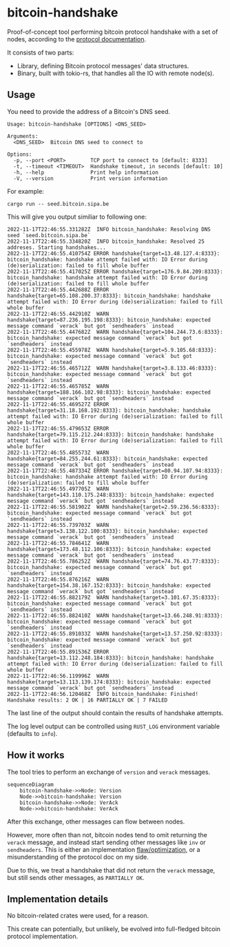 # bitcoin-handshake

Proof-of-concept tool performing bitcoin protocol handshake with a set of nodes, according to the [protocol documentation](https://developer.bitcoin.org/reference/p2p_networking.html#p2p-network).

It consists of two parts:

- Library, defining Bitcoin protocol messages' data structures.
- Binary, built with tokio-rs, that handles all the IO with remote node(s).

## Usage

You need to provide the address of a Bitcoin's DNS seed.

```
Usage: bitcoin-handshake [OPTIONS] <DNS_SEED>

Arguments:
  <DNS_SEED>  Bitcoin DNS seed to connect to

Options:
  -p, --port <PORT>        TCP port to connect to [default: 8333]
  -t, --timeout <TIMEOUT>  Handshake timeout, in seconds [default: 10]
  -h, --help               Print help information
  -V, --version            Print version information
```

For example:

```
cargo run -- seed.bitcoin.sipa.be
```

This will give you output similiar to following one:

```log
2022-11-17T22:46:55.331282Z  INFO bitcoin_handshake: Resolving DNS seed `seed.bitcoin.sipa.be`
2022-11-17T22:46:55.334820Z  INFO bitcoin_handshake: Resolved 25 addreses. Starting handshakes...
2022-11-17T22:46:55.410754Z ERROR handshake{target=13.48.127.4:8333}: bitcoin_handshake: handshake attempt failed with: IO Error during (de)serialization: failed to fill whole buffer
2022-11-17T22:46:55.417025Z ERROR handshake{target=176.9.84.209:8333}: bitcoin_handshake: handshake attempt failed with: IO Error during (de)serialization: failed to fill whole buffer
2022-11-17T22:46:55.442688Z ERROR handshake{target=65.108.200.37:8333}: bitcoin_handshake: handshake attempt failed with: IO Error during (de)serialization: failed to fill whole buffer
2022-11-17T22:46:55.442910Z  WARN handshake{target=87.236.195.198:8333}: bitcoin_handshake: expected message command `verack` but got `sendheaders` instead
2022-11-17T22:46:55.447682Z  WARN handshake{target=104.244.73.6:8333}: bitcoin_handshake: expected message command `verack` but got `sendheaders` instead
2022-11-17T22:46:55.455978Z  WARN handshake{target=5.9.105.68:8333}: bitcoin_handshake: expected message command `verack` but got `sendheaders` instead
2022-11-17T22:46:55.465712Z  WARN handshake{target=3.8.133.46:8333}: bitcoin_handshake: expected message command `verack` but got `sendheaders` instead
2022-11-17T22:46:55.465785Z  WARN handshake{target=188.166.102.98:8333}: bitcoin_handshake: expected message command `verack` but got `sendheaders` instead
2022-11-17T22:46:55.469527Z ERROR handshake{target=31.18.168.192:8333}: bitcoin_handshake: handshake attempt failed with: IO Error during (de)serialization: failed to fill whole buffer
2022-11-17T22:46:55.479653Z ERROR handshake{target=79.115.212.244:8333}: bitcoin_handshake: handshake attempt failed with: IO Error during (de)serialization: failed to fill whole buffer
2022-11-17T22:46:55.485573Z  WARN handshake{target=84.255.244.61:8333}: bitcoin_handshake: expected message command `verack` but got `sendheaders` instead
2022-11-17T22:46:55.487334Z ERROR handshake{target=80.94.107.94:8333}: bitcoin_handshake: handshake attempt failed with: IO Error during (de)serialization: failed to fill whole buffer
2022-11-17T22:46:55.497705Z  WARN handshake{target=143.110.175.248:8333}: bitcoin_handshake: expected message command `verack` but got `sendheaders` instead
2022-11-17T22:46:55.581902Z  WARN handshake{target=2.59.236.56:8333}: bitcoin_handshake: expected message command `verack` but got `sendheaders` instead
2022-11-17T22:46:55.739703Z  WARN handshake{target=3.138.122.100:8333}: bitcoin_handshake: expected message command `verack` but got `sendheaders` instead
2022-11-17T22:46:55.784641Z  WARN handshake{target=173.48.112.106:8333}: bitcoin_handshake: expected message command `verack` but got `sendheaders` instead
2022-11-17T22:46:55.786252Z  WARN handshake{target=74.76.43.77:8333}: bitcoin_handshake: expected message command `verack` but got `sendheaders` instead
2022-11-17T22:46:55.876216Z  WARN handshake{target=154.38.167.152:8333}: bitcoin_handshake: expected message command `verack` but got `sendheaders` instead
2022-11-17T22:46:55.882179Z  WARN handshake{target=3.101.67.35:8333}: bitcoin_handshake: expected message command `verack` but got `sendheaders` instead
2022-11-17T22:46:55.882410Z  WARN handshake{target=13.66.248.91:8333}: bitcoin_handshake: expected message command `verack` but got `sendheaders` instead
2022-11-17T22:46:55.891033Z  WARN handshake{target=13.57.250.92:8333}: bitcoin_handshake: expected message command `verack` but got `sendheaders` instead
2022-11-17T22:46:55.891536Z ERROR handshake{target=13.112.248.184:8333}: bitcoin_handshake: handshake attempt failed with: IO Error during (de)serialization: failed to fill whole buffer
2022-11-17T22:46:56.119996Z  WARN handshake{target=13.113.139.174:8333}: bitcoin_handshake: expected message command `verack` but got `sendheaders` instead
2022-11-17T22:46:56.120468Z  INFO bitcoin_handshake: Finished! Handshake results: 2 OK | 16 PARTIALLY OK | 7 FAILED
```

The last line of the output should contain the results of handshake attempts.

The log level output can be controlled using `RUST_LOG` environment variable (defaults to `info`).

## How it works

The tool tries to perform an exchange of `version` and `verack` messages.

```mermaid
sequenceDiagram
    bitcoin-handshake->>Node: Version
    Node->>bitcoin-handshake: Version
    bitcoin-handshake->>Node: VerAck
    Node->>bitcoin-handshake: VerAck
```

After this exchange, other messages can flow between nodes.

However, more often than not, bitcoin nodes tend to omit returning the `verack` message,
and instead start sending other messages like `inv` or `sendheaders`. This is either
an implementation [flaw/optimization](https://developer.bitcoin.org/reference/intro.html#not-a-specification), or a misunderstanding of the protocol doc on my side.

Due to this, we treat a handshake that did not return the `verack` message, but still sends
other messages, as `PARTIALLY OK`.

## Implementation details

No bitcoin-related crates were used, for a reason.

This create can potentially, but unlikely, be evolved into full-fledged bitcoin protocol implementation.
